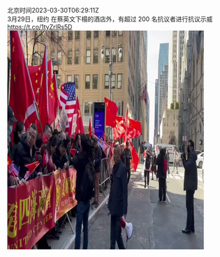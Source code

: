 北京时间2023-03-30T06:29:11Z<br>3月29日，纽约
在蔡英文下榻的酒店外，有超过 200 名抗议者进行抗议示威
https://t.co/1tyZrlRs5D<br><img src='/temp/video/2023/w-Month-3/au-Day-30/whyyoutouzhele/1641205890576424961_0.jpg' width='450' height='500'><br><br>